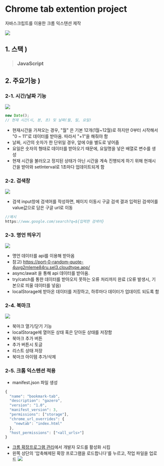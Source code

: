 # Chrome tab extention project

자바스크립트를 이용한 크롬 익스텐션 제작

![](https://velog.velcdn.com/images/gazero_/post/9fb91df1-68e4-41c8-b2b5-1a26caab7620/image.png)

## 1. 스택 )

> ### JavaScript

## 2. 주요기능 )

### 2-1. 시간/날짜 기능

![](https://velog.velcdn.com/images/gazero_/post/a263d8a5-c41d-4ad0-ba41-d8ffc9a5e020/image.png)

```js
new Date();
// 현재 시간(시, 분, 초) 및 날짜(월, 일, 요일)
```

- 현재시간을 가져오는 경우, "월" 은 기본 12개(1월~12월)로 하지만 0부터 시작해서 "0 ~ 11"로 데이터를 받아옴. 따라서 "+1"을 해줘야 함
- 날짜, 시간의 숫자가 한 단위일 경우, 앞에 0을 별도로 넣어줌
- 요일은 숫자의 형태로 데이터를 받아오기 때문에, 요일명을 넣은 배열로 변수를 생성
- 현재 시간을 불러오고 정지된 상태가 아닌 시간을 계속 진행되게 하기 위해 현재시간을 받아와 setInterval로 1초마다 업데이트되게 함

### 2-2. 검색창

![](https://velog.velcdn.com/images/gazero_/post/898c4e37-2210-47e7-ba81-f069cab6ae0b/image.png)

- 검색 input창에 검색어를 작성하면, 페이지 이동시 구글 검색 결과 입력된 검색어를 value값으로 담은 구글 url로 이동

```js
//예시
https://www.google.com/search?q=${입력한 검색어}
```

### 2-3. 명언 띄우기

![](https://velog.velcdn.com/images/gazero_/post/33a0f0e9-d840-4415-a4ea-22c9a78c6fc0/image.png)

- 명언 데이터를 api를 이용해 받아옴
- 참고) https://port-0-random-quote-4uvg2mleme84ru.sel3.cloudtype.app/
- async/await 을 통해 api 데이터를 받아옴.
- try/catch를 통한 데이터를 받아오지 못하는 오류 처리까지 완료 (오류 발생시, 기본으로 띄울 데이터를 넣음)
- localStorage에 받아온 데이터를 저장하고, 하루마다 데이터가 업데이트 되도록 함

### 2-4. 북마크

![](https://velog.velcdn.com/images/gazero_/post/d1033a01-86f8-4126-864a-412b0f6d2874/image.png)

- 북마크 열기/닫기 기능
- localStorage에 열어둔 상태 혹은 닫아둔 상태를 저장함
- 북마크 추가 버튼
- 추가 버튼시 토글
- 리스트 상태 저장
- 북마크 아이템 추가/삭제

### 2-5. 크롬 익스텐션 적용

- manifest.json 파일 생성

```js
{
  "name": "bookmark-tab",
  "description": "gazero",
  "version": "1.0",
  "manifest_version": 3,
  "permissions": ["storage"],
  "chrome_url_overrides": {
    "newtab": "index.html"
  },
  "host_permissions": ["<all_urls>"]
}

```

- [크롬 확장프로그램 관리](chrome://extensions/)에서 개발자 모드를 활성화 시킴
- 왼쪽 상단의 '압축해제된 확장 프로그램을 로드합니다'를 누르고, 작업 파일을 업로드
  ![](https://velog.velcdn.com/images/gazero_/post/e36f1b30-3a5e-4e47-bb76-d636eeb548c6/image.png)
